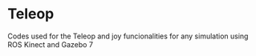 # Teleop
Codes used for the Teleop and joy funcionalities for any simulation using ROS Kinect and Gazebo 7
